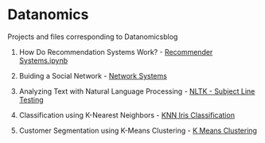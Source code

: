 # Datanomics
Projects and files corresponding to Datanomicsblog

1. How Do Recommendation Systems Work? - [Recommender Systems.ipynb](https://github.com/cchristine100/Datanomics/blob/master/Recommender%20Systems.ipynb)

2. Buiding a Social Network - [Network Systems](https://github.com/cchristine100/Datanomics/blob/master/Network%20Systems.ipynb)

3. Analyzing Text with Natural Language Processing - [NLTK - Subject Line Testing](https://github.com/cchristine100/Datanomics/blob/master/NLTK%20-%20Subject%20Line%20Testing.ipynb)

4. Classification using K-Nearest Neighbors - [KNN Iris Classification](https://github.com/cchristine100/Datanomics/blob/master/Iris%20Classification.ipynb)

5. Customer Segmentation using K-Means Clustering - [K Means Clustering](https://github.com/cchristine100/Datanomics/blob/master/KMeans_Segmentation.ipynb)
